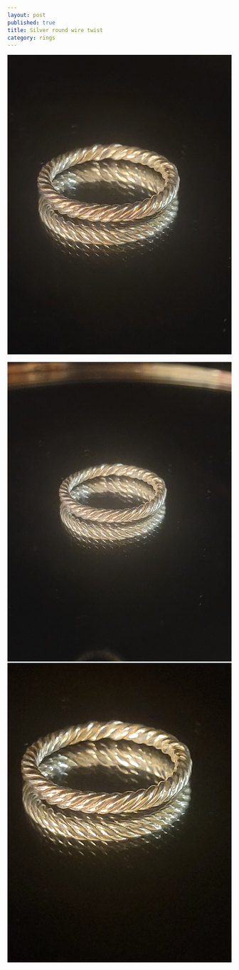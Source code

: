 ```yaml
---
layout: post
published: true
title: Silver round wire twist
category: rings
---
```

![twistround_silver_8-0.jpg](/images/jewelry/rings/twistround_silver_8-0.jpg)
<!--more-->
![twistround_silver_8-0.jpg](/images/jewelry/rings/twistround_silver_8-1.jpg)
![twistround_silver_8-0.jpg](/images/jewelry/rings/twistround_silver_8-2.jpg)
